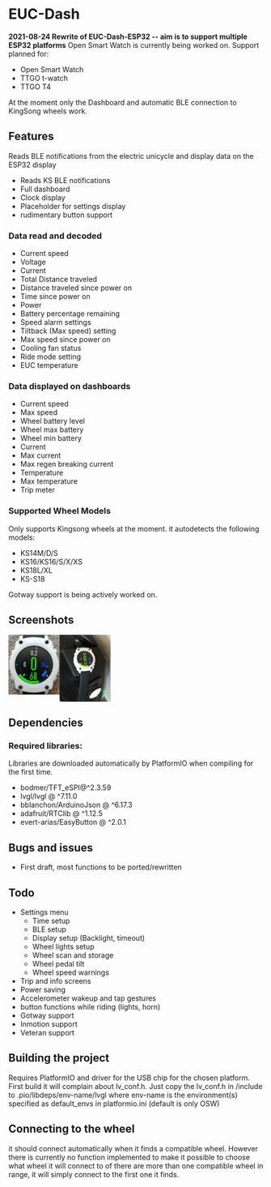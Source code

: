 # EUC-Dash

**2021-08-24 Rewrite of EUC-Dash-ESP32 -- aim is to support multiple ESP32 platforms** 
Open Smart Watch is currently being worked on. Support planned for:
- Open Smart Watch
- TTGO t-watch
- TTGO T4

At the moment only the Dashboard and automatic BLE connection to KingSong wheels work.

## Features
Reads BLE notifications from the electric unicycle and display data on the ESP32 display
- Reads KS BLE notifications
- Full dashboard
- Clock display
- Placeholder for settings display
- rudimentary button support

### Data read and decoded
- Current speed
- Voltage
- Current
- Total Distance traveled
- Distance traveled since power on
- Time since power on
- Power
- Battery percentage remaining
- Speed alarm settings
- Tiltback (Max speed) setting
- Max speed since power on
- Cooling fan status
- Ride mode setting
- EUC temperature
### Data displayed on dashboards
- Current speed 
- Max speed
- Wheel battery level
- Wheel max battery
- Wheel min battery
- Current
- Max current
- Max regen breaking current
- Temperature 
- Max temperature 
- Trip meter 

### Supported Wheel Models
Only supports Kingsong wheels at the moment. it autodetects the following models:
- KS14M/D/S
- KS16/KS16/S/X/XS
- KS18L/XL
- KS-S18

Gotway support is being actively worked on.

## Screenshots
<div> 
  <img src="https://github.com/Pickelhaupt/EUC-Dash/raw/master/Images/OSW-Dash-5.jpg" width="20%" align="left"/>
  <img src="https://github.com/Pickelhaupt/EUC-Dash/raw/master/Images/OSW-Dash-ks16x-2.jpg" width="20%" align="center"/>
</div>

## Dependencies
### Required libraries:
Libraries are downloaded automatically by PlatformIO when compiling for the first time.
- bodmer/TFT_eSPI@^2.3.59
- lvgl/lvgl @ ^7.11.0
- bblanchon/ArduinoJson @ ^6.17.3
- adafruit/RTClib @ ^1.12.5
- evert-arias/EasyButton @ ^2.0.1

## Bugs and issues
- First draft, most functions to be ported/rewritten

## Todo
- Settings menu
  - Time setup
  - BLE setup
  - Display setup (Backlight, timeout)
  - Wheel lights setup
  - Wheel scan and storage
  - Wheel pedal tilt
  - Wheel speed  warnings
- Trip and info screens
- Power saving
- Accelerometer wakeup and tap gestures
- button functions while riding (lights, horn)
- Gotway support
- Inmotion support
- Veteran support

## Building the project
Requires PlatformIO and driver for the USB chip for the chosen platform. First build it will complain about lv_conf.h. Just copy the lv_conf.h in /include to .pio/libdeps/env-name/lvgl where env-name is the environment(s) specified as default_envs in platformio.ini (default is only OSW)
## Connecting to the wheel
it should connect automatically when it finds a compatible wheel. However there is currently no function implemented to make it possible to choose what wheel it will connect to of there are more than one compatible wheel in range, it will simply connect to the first one it finds.
